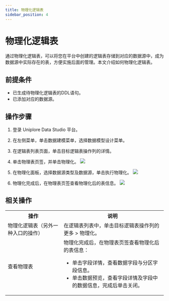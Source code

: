 ```yaml
---
title: 物理化逻辑表
sidebar_position: 4
---
```


# 物理化逻辑表
通过物理化逻辑表，可以将您在平台中创建的逻辑表存储到对应的数据源中，成为数据源中实际存在的表，方便实施后面的管理。本文介绍如何物理化逻辑表。

## 前提条件
- 已生成待物理化逻辑表的DDL语句。
- 已添加对应的数据源。

## 操作步骤
1. 登录 Uniplore Data Studio 平台。
2. 在左侧菜单，单击数据建模菜单，选择数据模型设计菜单。
3. 在逻辑表列表页面，单击目标逻辑表操作列的详情。
4. 单击物理表页签，并单击物理化。
[![](https://uniplore-docs.oss-cn-chengdu.aliyuncs.com/datastudio/data-model/materialization-logic-table-tab.png)](https://uniplore-docs.oss-cn-chengdu.aliyuncs.com/datastudio/data-model/materialization-logic-table-tab.png)

5. 在物理化面板，选择数据源类型及数据源，单击执行物理化。
[![](https://uniplore-docs.oss-cn-chengdu.aliyuncs.com/datastudio/data-model/create-materialization.png)](https://uniplore-docs.oss-cn-chengdu.aliyuncs.com/datastudio/data-model/create-materialization.png)

6. 物理化完成后，在物理表页签查看物理化后的表信息。
[![](https://uniplore-docs.oss-cn-chengdu.aliyuncs.com/datastudio/data-model/materialization-logic-table-tab-with-data.png)](https://uniplore-docs.oss-cn-chengdu.aliyuncs.com/datastudio/data-model/materialization-logic-table-tab-with-data.png)

## 相关操作
<table>
    <tr>
        <th>操作</th>
        <th>说明</th>
    </tr>
    <tr>
        <td>物理化逻辑表（另外一种入口的操作）</td>
        <td>在逻辑表列表中，单击目标逻辑表操作列的更多 > 物理化。</td>
    </tr>
    <tr>
        <td>查看物理表</td>
        <td>
        物理化完成后，在物理表页签查看物理化后的表信息：
            <ul>
              <li>单击字段详情，查看数据字段与分区字段信息。
              </li>
              <li>单击数据预览，查看字段详情及字段中的数据信息，完成后单击关闭。</li>
            </ul>
        </td>
    </tr>
</table>